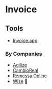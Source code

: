 # Invoice

## Tools

- [Invoice.app](/invoice.app.md)

### By Companies

- [Agilize](https://invoice.agilize.com.br)
- [CambioReal](https://invoice.cambioreal.com)
- [Remessa Online](https://invoice.remessaonline.com.br)
- [Wise](https://wise.com/us/invoice-generator) 🌟
